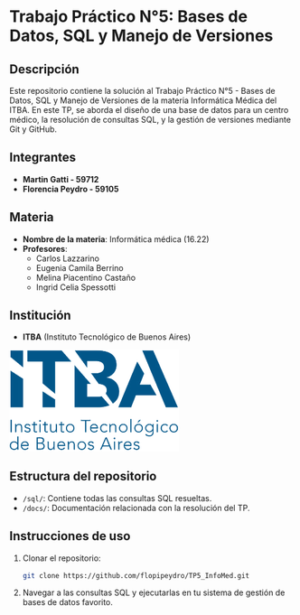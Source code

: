 # Trabajo Práctico N°5: Bases de Datos, SQL y Manejo de Versiones

## Descripción
Este repositorio contiene la solución al Trabajo Práctico N°5 - Bases de Datos, SQL y Manejo de Versiones de la materia Informática Médica del ITBA. En este TP, se aborda el diseño de una base de datos para un centro médico, la resolución de consultas SQL, y la gestión de versiones mediante Git y GitHub.

## Integrantes
- **Martin Gatti - 59712**
- **Florencia Peydro - 59105**

## Materia
- **Nombre de la materia**: Informática médica (16.22)
- **Profesores**:
  - Carlos Lazzarino
  - Eugenia Camila Berrino
  - Melina Piacentino Castaño
  - Ingrid Celia Spessotti
  
## Institución
- **ITBA** (Instituto Tecnológico de Buenos Aires)

<img src="/ITBALOGO.png" alt="logo-itba" style="width:300px;"/>

## Estructura del repositorio
- `/sql/`: Contiene todas las consultas SQL resueltas.
- `/docs/`: Documentación relacionada con la resolución del TP.

## Instrucciones de uso
1. Clonar el repositorio:
    ```bash
    git clone https://github.com/flopipeydro/TP5_InfoMed.git
    ```

2. Navegar a las consultas SQL y ejecutarlas en tu sistema de gestión de bases de datos favorito.
